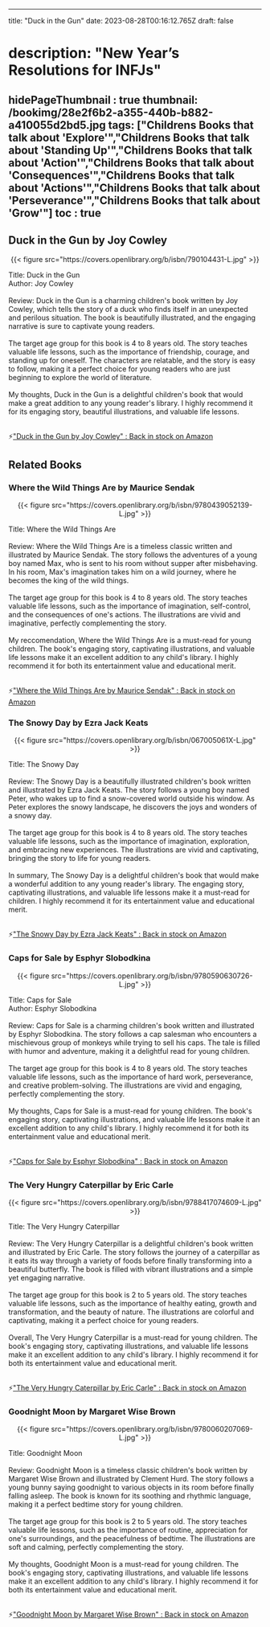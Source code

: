 
---
title: "Duck in the Gun"
date: 2023-08-28T00:16:12.765Z
draft: false
# description: "New Year’s Resolutions for INFJs"
hidePageThumbnail : true
thumbnail: /bookimg/28e2f6b2-a355-440b-b882-a410055d2bd5.jpg
tags: ["Childrens Books that talk about 'Explore'","Childrens Books that talk about 'Standing Up'","Childrens Books that talk about 'Action'","Childrens Books that talk about 'Consequences'","Childrens Books that talk about 'Actions'","Childrens Books that talk about 'Perseverance'","Childrens Books that talk about 'Grow'"]
toc : true
---
## Duck in the Gun by Joy Cowley

<center>
{{< figure src="https://covers.openlibrary.org/b/isbn/790104431-L.jpg" >}}
</center>

Title: Duck in the Gun</br>
Author: Joy Cowley</br></br>
Review: Duck in the Gun is a charming children's book written by Joy Cowley, which tells the story of a duck who finds itself in an unexpected and perilous situation. The book is beautifully illustrated, and the engaging narrative is sure to captivate young readers.</br></br>
The target age group for this book is 4 to 8 years old. The story teaches valuable life lessons, such as the importance of friendship, courage, and standing up for oneself. The characters are relatable, and the story is easy to follow, making it a perfect choice for young readers who are just beginning to explore the world of literature.</br></br>
My thoughts, Duck in the Gun is a delightful children's book that would make a great addition to any young reader's library. I highly recommend it for its engaging story, beautiful illustrations, and valuable life lessons.</br></br>

<p>⚡<a id="aflink" href="https://www.amazon.com/gp/search?ie=UTF8&tag=klayu00-20&linkCode=ur2&linkId=6639bed89a8ad8dd2705e40644eb43d3&camp=1789&creative=9325&index=books&keywords=Duck in the Gun by Joy Cowley" class="one" target="_blank" title='"Duck in the Gun by Joy Cowley" : Back in stock on Amazon'>"Duck in the Gun by Joy Cowley" : Back in stock on Amazon</a></p>

## Related Books
### Where the Wild Things Are by Maurice Sendak
<center>
{{< figure src="https://covers.openlibrary.org/b/isbn/9780439052139-L.jpg" >}}
</center>

Title: Where the Wild Things Are</br></br>
Review: Where the Wild Things Are is a timeless classic written and illustrated by Maurice Sendak. The story follows the adventures of a young boy named Max, who is sent to his room without supper after misbehaving. In his room, Max's imagination takes him on a wild journey, where he becomes the king of the wild things.</br></br>
The target age group for this book is 4 to 8 years old. The story teaches valuable life lessons, such as the importance of imagination, self-control, and the consequences of one's actions. The illustrations are vivid and imaginative, perfectly complementing the story.</br></br>
My reccomendation, Where the Wild Things Are is a must-read for young children. The book's engaging story, captivating illustrations, and valuable life lessons make it an excellent addition to any child's library. I highly recommend it for both its entertainment value and educational merit.</br></br>

<p>⚡<a id="aflink" href="https://www.amazon.com/gp/search?ie=UTF8&tag=klayu00-20&linkCode=ur2&linkId=6639bed89a8ad8dd2705e40644eb43d3&camp=1789&creative=9325&index=books&keywords=Where the Wild Things Are by Maurice Sendak" class="one" target="_blank" title='"Where the Wild Things Are by Maurice Sendak" : Back in stock on Amazon'>"Where the Wild Things Are by Maurice Sendak" : Back in stock on Amazon</a></p>

### The Snowy Day by Ezra Jack Keats
<center>
{{< figure src="https://covers.openlibrary.org/b/isbn/067005061X-L.jpg" >}}
</center>

Title: The Snowy Day</br></br>
Review: The Snowy Day is a beautifully illustrated children's book written and illustrated by Ezra Jack Keats. The story follows a young boy named Peter, who wakes up to find a snow-covered world outside his window. As Peter explores the snowy landscape, he discovers the joys and wonders of a snowy day.</br></br>
The target age group for this book is 4 to 8 years old. The story teaches valuable life lessons, such as the importance of imagination, exploration, and embracing new experiences. The illustrations are vivid and captivating, bringing the story to life for young readers.</br></br>
In summary, The Snowy Day is a delightful children's book that would make a wonderful addition to any young reader's library. The engaging story, captivating illustrations, and valuable life lessons make it a must-read for children. I highly recommend it for its entertainment value and educational merit.</br></br>

<p>⚡<a id="aflink" href="https://www.amazon.com/gp/search?ie=UTF8&tag=klayu00-20&linkCode=ur2&linkId=6639bed89a8ad8dd2705e40644eb43d3&camp=1789&creative=9325&index=books&keywords=The Snowy Day by Ezra Jack Keats" class="one" target="_blank" title='"The Snowy Day by Ezra Jack Keats" : Back in stock on Amazon'>"The Snowy Day by Ezra Jack Keats" : Back in stock on Amazon</a></p>

### Caps for Sale by Esphyr Slobodkina
<center>
{{< figure src="https://covers.openlibrary.org/b/isbn/9780590630726-L.jpg" >}}
</center>

Title: Caps for Sale</br>
Author: Esphyr Slobodkina</br></br>
Review: Caps for Sale is a charming children's book written and illustrated by Esphyr Slobodkina. The story follows a cap salesman who encounters a mischievous group of monkeys while trying to sell his caps. The tale is filled with humor and adventure, making it a delightful read for young children.</br></br>
The target age group for this book is 4 to 8 years old. The story teaches valuable life lessons, such as the importance of hard work, perseverance, and creative problem-solving. The illustrations are vivid and engaging, perfectly complementing the story.</br></br>
My thoughts, Caps for Sale is a must-read for young children. The book's engaging story, captivating illustrations, and valuable life lessons make it an excellent addition to any child's library. I highly recommend it for both its entertainment value and educational merit.</br></br>

<p>⚡<a id="aflink" href="https://www.amazon.com/gp/search?ie=UTF8&tag=klayu00-20&linkCode=ur2&linkId=6639bed89a8ad8dd2705e40644eb43d3&camp=1789&creative=9325&index=books&keywords=Caps for Sale by Esphyr Slobodkina" class="one" target="_blank" title='"Caps for Sale by Esphyr Slobodkina" : Back in stock on Amazon'>"Caps for Sale by Esphyr Slobodkina" : Back in stock on Amazon</a></p>

### The Very Hungry Caterpillar by Eric Carle
<center>
{{< figure src="https://covers.openlibrary.org/b/isbn/9788417074609-L.jpg" >}}
</center>

Title: The Very Hungry Caterpillar</br></br>
Review: The Very Hungry Caterpillar is a delightful children's book written and illustrated by Eric Carle. The story follows the journey of a caterpillar as it eats its way through a variety of foods before finally transforming into a beautiful butterfly. The book is filled with vibrant illustrations and a simple yet engaging narrative.</br></br>
The target age group for this book is 2 to 5 years old. The story teaches valuable life lessons, such as the importance of healthy eating, growth and transformation, and the beauty of nature. The illustrations are colorful and captivating, making it a perfect choice for young readers.</br></br>
Overall, The Very Hungry Caterpillar is a must-read for young children. The book's engaging story, captivating illustrations, and valuable life lessons make it an excellent addition to any child's library. I highly recommend it for both its entertainment value and educational merit.</br></br>

<p>⚡<a id="aflink" href="https://www.amazon.com/gp/search?ie=UTF8&tag=klayu00-20&linkCode=ur2&linkId=6639bed89a8ad8dd2705e40644eb43d3&camp=1789&creative=9325&index=books&keywords=The Very Hungry Caterpillar by Eric Carle" class="one" target="_blank" title='"The Very Hungry Caterpillar by Eric Carle" : Back in stock on Amazon'>"The Very Hungry Caterpillar by Eric Carle" : Back in stock on Amazon</a></p>

### Goodnight Moon by Margaret Wise Brown
<center>
{{< figure src="https://covers.openlibrary.org/b/isbn/9780060207069-L.jpg" >}}
</center>

Title: Goodnight Moon</br></br>
Review: Goodnight Moon is a timeless classic children's book written by Margaret Wise Brown and illustrated by Clement Hurd. The story follows a young bunny saying goodnight to various objects in its room before finally falling asleep. The book is known for its soothing and rhythmic language, making it a perfect bedtime story for young children.</br></br>
The target age group for this book is 2 to 5 years old. The story teaches valuable life lessons, such as the importance of routine, appreciation for one's surroundings, and the peacefulness of bedtime. The illustrations are soft and calming, perfectly complementing the story.</br></br>
My thoughts, Goodnight Moon is a must-read for young children. The book's engaging story, captivating illustrations, and valuable life lessons make it an excellent addition to any child's library. I highly recommend it for both its entertainment value and educational merit.</br></br>

<p>⚡<a id="aflink" href="https://www.amazon.com/gp/search?ie=UTF8&tag=klayu00-20&linkCode=ur2&linkId=6639bed89a8ad8dd2705e40644eb43d3&camp=1789&creative=9325&index=books&keywords=Goodnight Moon by Margaret Wise Brown" class="one" target="_blank" title='"Goodnight Moon by Margaret Wise Brown" : Back in stock on Amazon'>"Goodnight Moon by Margaret Wise Brown" : Back in stock on Amazon</a></p>
